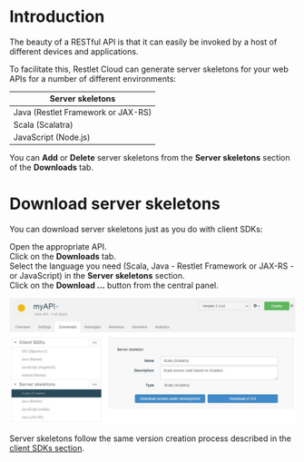 # Introduction

The beauty of a RESTful API is that it can easily be invoked by a host of different devices and applications.

To facilitate this, Restlet Cloud can generate server skeletons for your web APIs for a number of different environments:

| Server skeletons |
| ------------- |
| Java (Restlet Framework or JAX-RS)
| Scala (Scalatra)
| JavaScript (Node.js)


You can **Add** or **Delete** server skeletons from the **Server skeletons** section of the **Downloads** tab.

# Download server skeletons

You can download server skeletons just as you do with client SDKs:

Open the appropriate API.  
Click on the **Downloads** tab.  
Select the language you need (Scala, Java - Restlet Framework or JAX-RS - or JavaScript) in the **Server skeletons** section.  
Click on the **Download ...** button from the central panel.  

![Server skeletons](images/server-skeletons.jpg "Server skeletons")

Server skeletons follow the same version creation process described in the [client SDKs section](/documentation/cloud/guide/publish/client-sdk "client SDKs section").
